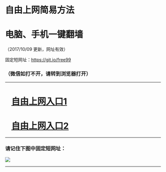 ﻿# 自由上网简易方法

# 电脑、手机一键翻墙

（2017/10/09 更新，网址有效）

固定短网址：https://git.io/free99

### （微信如打不开，请转到浏览器打开）


***





# &nbsp;&nbsp; <a href="http://ft545217254.fwq-tz-1001.info/fwqtz01.html?t=100900124832 " target="_blank">自由上网入口1</a>
# &nbsp;&nbsp; <a href="http://ft2990927832.fwq-tz-1002.info/fwqtz02.html?t=100900115486 " target="_blank">自由上网入口2</a>
***

### 请记住下图中固定短网址：

<img src="https://s3-us-west-2.amazonaws.com/fwq-1001/yjfq-20170905okok.png" /> 


***

